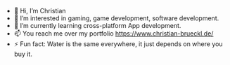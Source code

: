 - 👋 Hi, I’m Christian
- 👀 I’m interested in gaming, game development, software development.
- 🌱 I’m currently learning cross-platform App development.
- 📫 You reach me over my portfolio https://www.christian-brueckl.de/
- ⚡ Fun fact: Water is the same everywhere, it just depends on where you buy it. 

<!---
ChristianB85/ChristianB85 is a ✨ special ✨ repository because its `README.md` (this file) appears on your GitHub profile.
You can click the Preview link to take a look at your changes.
--->
